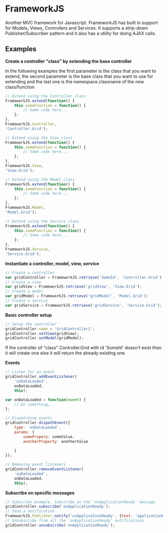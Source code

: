 # FrameworkJS
Another MVC framework for Javascript. FrameworkJS has built in support for Models, Views, Controllers and Services. It supports a strip-down Publisher/Subscriber pattern and it also has a utility for doing AJAX calls.

## Examples

**Create a controller "class" by extending the base controller**

In the following examples the first parameter is the class that you want to extend, the second parameter is the base class that you want to use for extending and the last one is the namespace.classname of the new class/function

```javascript
// Extend using the Controller class
FrameworkJS.extend(function() {
	this.someFunction = function() {
		// Some code here...
	};
},
FrameworkJS.Controller, 
'Controller.Grid');

// Extend using the View class
FrameworkJS.extend(function() {
	this.someFunction = function() {
		// Some code here...
	};
},
FrameworkJS.View, 
'View.Grid');

// Extend using the Model class
FrameworkJS.extend(function() {
	this.someFunction = function() {
		// Some code here...
	};
},
FrameworkJS.Model, 
'Model.Grid');

// Extend using the Service class
FrameworkJS.extend(function() {
	this.someFunction = function() {
		// Some code here...
	};
},
FrameworkJS.Service, 
'Service.Grid');
```

**Instantiate a controller, model, view, service**

```javascript
// Create a controller
var gridController = FrameworkJS.retrieve('SomeId', 'Controller.Grid');
// Create a view
var gridView = FrameworkJS.retrieve('gridView', 'View.Grid');
// Create a model
var gridModel = FrameworkJS.retrieve('gridModel', 'Model.Grid');
// Create a service
var gridService = FrameworkJS.retrieve('gridService', 'Service.Grid');
```

**Basic controller setup**

```javascript
// Setup the controller
gridController.name = 'GridController1';
gridController.setView(gridView);
gridController.setModel(gridModel);
```
If the controller of "class" Controller.Grid with id 'SomeId' doesn't exist then it will create one else it will return the already existing one.

**Events**

```javascript
// Listen for an event
gridController.addEventListener(
	'onDataLoaded', 
	onDataLoaded, 
	this);

var onDataLoaded = function(event) {
	// Do something…
};

// Dispatching events
gridController.dispathEvent({
	type: 'onDataLoaded',
	params: {
		somePropery: someValue,
		anotherProperty: anotherValue
		
	}
});

// Removing event listeners
gridController.removeEventListener(
	'onDataLoaded', 
	onDataLoaded, 
	this);
```

**Subscribe on specific messages**

```javascript
// Subscribe example. Subscribe on the 'onApplicationReady' message
gridController.subscribe('onApplicationReady');
// Send a notification
FrameworkJS.Publisher.notify('onApplicationReady', {test: 'applicationReady'});
// Unsubscribe from all the 'onApplicationReady' notifications
gridController.unsubscribe('onApplicationReady');
```